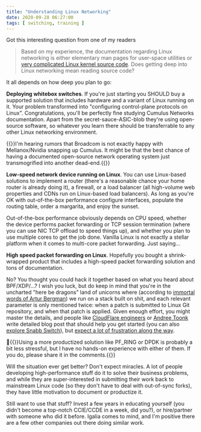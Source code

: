 ```yaml
---
title: "Understanding Linux Networking"
date: 2020-09-28 06:27:00
tags: [ switching, training ]
---
```

Got this interesting question from one of my readers

> Based on my experience, the documentation regarding Linux networking is either elementary man pages for user-space utilities or [very complicated Linux kernel source code](https://git.kernel.org/pub/scm/linux/kernel/git/torvalds/linux.git/plain/net/ipv4/). Does getting deep into Linux networking mean reading source code?

It all depends on how deep you plan to go:

**Deploying whitebox switches**. If you're just starting you SHOULD buy a supported solution that includes hardware and a variant of Linux running on it. Your problem transformed into "configuring control-plane protocols on Linux". Congratulations, you'll be perfectly fine studying Cumulus Networks documentation. Apart from the secret-sauce-ASIC-blob they're using open-source software, so whatever you learn there should be transferrable to any other Linux networking environment.

{{<note>}}I'm hearing rumors that Broadcom is not exactly happy with Mellanox/Nvidia snapping up Cumulus. It might be that the best chance of having a documented open-source network operating system just transmogrified into another dead-end.{{</note>}}

**Low-speed network device running on Linux**. You can use Linux-based solutions to implement a router (there's a reasonable chance your home router is already doing it), a firewall, or a load balancer (all high-volume web properties and CDNs run on Linux-based load balancers). As long as you're OK with out-of-the-box performance configure interfaces, populate the routing table, order a margarita, and enjoy the sunset.

Out-of-the-box performance obviously depends on CPU speed, whether the device performs packet forwarding or TCP session termination (where you can use NIC TCP offload to speed things up), and whether you plan to use multiple cores to get the job done. Vanilla Linux is not exactly a stellar platform when it comes to multi-core packet forwarding. Just saying...

**High speed packet forwarding on Linux**. Hopefully you bought a shrink-wrapped product that includes a high-speed packet forwarding solution and tons of documentation.

No? You thought you could hack it together based on what you heard about BPF/XDP/...? I wish you luck, but do keep in mind that you're in the uncharted "here be dragons" land of unicorns where (according to [immortal words of Artur Bergman](https://www.youtube.com/watch?v=oebqlzblfyo)) we run on a stack built on shit, and each relevant parameter is only mentioned twice: when a patch is submitted to Linux Git repository, and when that patch is applied. Given enough effort, you might master the details, and people like [CloudFlare engineers](https://blog.cloudflare.com/) or [Andree Toonk](https://toonk.io/) write detailed blog post that should help you get started (you can also [explore Snabb Switch](https://snabbco.github.io/)), but [expect a lot of frustration along the way](https://blog.ipspace.net/2020/09/need-smart-nic.html#122).

{{<note>}}Using a more productized solution like PF_RING or DPDK is probably a bit less stressful, but I have no hands-on experience with either of them. If you do, please share it in the comments.{{</note>}}

Will the situation ever get better? Don't expect miracles. A lot of people developing high-performance stuff do it to solve their business problems, and while they are super-interested in submitting their work back to mainstream Linux code (so they don't have to deal with out-of-sync forks), they have little motivation to document or productize it.

Still want to use that stuff? Invest a few years in educating yourself (you didn't become a top-notch CCIE/CCDE in a week, did you?), or hire/partner with someone who did it before. Igalia comes to mind, and I'm positive there are a few other companies out there doing similar work.